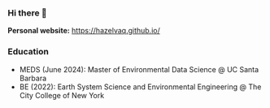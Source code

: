 ### Hi there 👋

**Personal website:** https://hazelvaq.github.io/

### Education
- MEDS (June 2024): Master of Environmental Data Science @ UC Santa Barbara 
- BE (2022): Earth System Science and Environmental Engineering @ The City College of New York 

<!--
**hazelvaq/hazelvaq** is a ✨ _special_ ✨ repository because its `README.md` (this file) appears on your GitHub profile.

Here are some ideas to get you started:

- 🔭 I’m currently working on ...
- 🌱 I’m currently learning ...
- 👯 I’m looking to collaborate on ...
- 🤔 I’m looking for help with ...
- 💬 Ask me about ...
- 📫 How to reach me: ...
- 😄 Pronouns: ...
- ⚡ Fun fact: ...
-->
